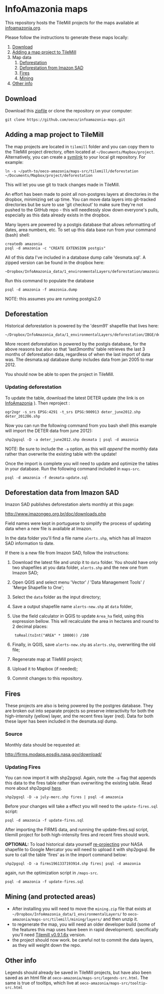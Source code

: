 # InfoAmazonia maps

This repository hosts the TileMill projects for the maps available at [infoamazonia.org](http://infoamazonia.org). 

Please follow the instructions to generate these maps locally:

1. [Download](#download)
2. [Adding a map project to TileMill](#adding-a-map-project-to-tilemill)
3. Map data
	1. [Deforestation](#deforestation)
	2. [Deforestation from Imazon SAD](#deforestation-data-from-imazon-sad)
	3. [Fires](#fires)
	4. [Mining](#mining)
4. [Other info](#other-info)

## Download

Download this [zipfile](https://github.com/oeco/infoamazonia-maps/archive/master.zip) or clone the repository on your computer:

	git clone https://github.com/oeco/infoamazonia-maps.git

## Adding a map project to TileMill

The map projects are located in `tilemill` folder and you can copy them to the TileMill project directory, often located at `~/Documents/Mapbox/project`. Alternatively, you can create a [symlink](http://en.wikipedia.org/wiki/Symbolic_link) to your local git repository. For example:

	ln -s ~/path-to/oeco-amazonia/maps-src/tilemill/deforestation ~/Documents/Mapbox/project/deforestation

This will let you use git to track changes made in TileMill.

An effort has been made to point all non-postgres layers at directories in the dropbox, minimizing set up time. You can move data layers into git-tracked directories but be sure to use 'git checkout' to make sure they're not pushed to the GitHub repo - this will needlessly slow down everyone's pulls, especially as this data already exists in the dropbox. 

Many layers are powered by a postgis database that allows reformatting of dates, area numbers, etc. To set up this data base run from your command (bash) shell:

	createdb amazonia
	psql -d amazonia -c "CREATE EXTENSION postgis"
	
All of this data I've included in a database dump calle 'desmata.sql'. A zipped version can be found in the dropbox here:

	~Dropbox/InfoAmazonia_data/1_environmentalLayers/deforestation/amazonia.dump.zip

Run this command to populate the database	

	psql -d amazonia -f amazonia.dump

NOTE: this assumes you are running postgis2.0

## Deforestation

Historical deforestation is powered by the 'desm91' shapefile that lives here:
	
	~/Dropbox/InfoAmazonia_data/1_environmentalLayers/deforestation/IBGE/deforestation_1991_shp/desm91.shp

More recent deforestation is powered by the postgis database, for the above reasons but also so that 'last3months' table retrieves the last 3 months of deforestation data, regardless of when the last import of data was. The desmata.sql database dump includes data from jan 2005 to mar 2012. 

You should now be able to open the project in TileMill.

### Updating deforestation

To update the table, download the latest DETER update (the link is on [InfoAmazonia](http://infoamazonia.org/data/#deter-monthly) ). Then reproject :

	ogr2ogr -s_srs EPSG:4291 -t_srs EPSG:900913 deter_june2012.shp deter_201206.shp

Now you can run the following command from you bash shell (this example will import the DETER data from june 2012):

	shp2pgsql -D -a deter_june2012.shp desmata | psql -d amazonia
	
NOTE: Be sure to include the `-a` option, as this will _append_ the monthly data rather than overwrite the existing table with the update! 

Once the import is complete you will need to update and optimize the tables in your database. Run the following command included in `maps-src`.

	psql -d amazonia -f desmata-update.sql 

## Deforestation data from Imazon SAD

Imazon SAD publishes deforestation alerts monthly at this page:

http://www.imazongeo.org.br/doc/downloads.php
 
Field names were kept in portuguese to simplify the process of updating data when a new file is available at Imazon.

In the data folder you'll find a file name `alerts.shp`, which has all Imazon SAD information to date.

If there is a new file from Imazon SAD, follow the instructions:

1. Download the latest file and unzip it to `data` folder. You should have only two shapefiles at you data folder, `alerts.shp` and the new one from Imazon SAD;
2. Open QGIS and select menu 'Vector' / 'Data Management Tools' / 'Merge Shapefile to One';
3. Select the `data` folder as the input directory;
4. Save a output shapefile name `alerts-new.shp` at `data` folder, 
5. Use the field calculator in QGIS to update `Area_ha` field, using this expression bellow. This will recalculate the area in hectares and round to 2 decimal places:

		toReal(toInt("AREA" * 10000)) /100
		
6. Finally, in QGIS, save `alerts-new.shp` as `alerts.shp`, overwriting the old file;
7. Regenerate map at TileMill project;
8. Upload it to Mapbox (if needed);
9. Commit changes to this repository.

## Fires

These projects are also is being powered by the postgres database. They are broken out into separate projects so preserve interactivity for both the high-intensity (yellow) layer, and the recent fires layer (red). Data for both these layer has been included in the desmata.sql dump. 

### Source

Monthly data should be requested at:

http://firms.modaps.eosdis.nasa.gov/download/

### Updating Fires

You can now import it with shp2pgsql. Again, note the `-a` flag that appends this data to the fires table rather than overwriting the existing table. Read more about shp2pgsql [here](http://www.bostongis.com/pgsql2shp_shp2pgsql_quickguide_20.bqg).

	shp2pgsql -D -a july-merc.shp fires | psql -d amazonia
	
Before your changes will take a effect you will need to the `update-fires.sql` script:

	psql -d amazonia -f update-fires.sql

After importing the FIRMS data, and running the update-fires.sql script, tilemill project for both high-intensity fires and recent fires should work. 

__OPTIONAL:__ To load historical data yourself [re-projecting](http://mapbox.com/tilemill/docs/guides/optimizing-shapefiles/) your NASA shapefile to Google Mercator you will need to upload it with shp2pgsql. Be sure to call the table 'fires' as in the import command below:

	shp2pgsql -D -a firms1961337193914.shp fires| psql -d amazonia

again, run the optimization script in `/maps-src`. 

	psql -d amazonia -f update-fires.sql


## Mining (and protected areas)

- After installing you will need to move the `mining.zip` file that exists at `~/Dropbox/InfoAmazonia_data/1_environmentalLayers/` to `oeco-amazonia/maps-src/tilemill/mining/layers/` and then unzip it. 
- to regenerate the map, you will need an older developer build (some of the features this map uses have been in rapid development). specifically you'll need [Tilemill v0.9.1.6x](https://github.com/downloads/mapbox/tilemill/TileMill-0.9.1.66-compositing-preview.zip) version.
- the project should now work. be careful not to commit the data layers, as they will weight down the repo.

## Other info

Legends should already be saved in TileMill projects, but have also been saved as an html file at `oeco-amazonia/maps-src/legends-src.html`. The same is true of tooltips, which live at `oeco-amazonia/maps-src/tooltip-src.html`
